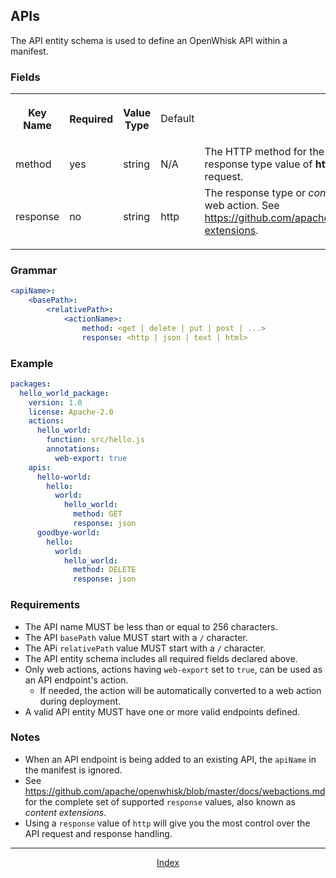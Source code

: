 <!--
#
# Licensed to the Apache Software Foundation (ASF) under one or more
# contributor license agreements.  See the NOTICE file distributed with
# this work for additional information regarding copyright ownership.
# The ASF licenses this file to You under the Apache License, Version 2.0
# (the "License"); you may not use this file except in compliance with
# the License.  You may obtain a copy of the License at
#
#     http://www.apache.org/licenses/LICENSE-2.0
#
# Unless required by applicable law or agreed to in writing, software
# distributed under the License is distributed on an "AS IS" BASIS,
# WITHOUT WARRANTIES OR CONDITIONS OF ANY KIND, either express or implied.
# See the License for the specific language governing permissions and
# limitations under the License.
#
-->

## APIs

The API entity schema is used to define an OpenWhisk API within a manifest.

### Fields
<html>
<table width="100%">
 <tr>
  <th width="16%">
   <p>Key Name</p>
  </th>
  <th width="12%">
   <p>Required</p>
  </th>
  <th width="16%">
   <p>Value Type</p>
  </th>
  <td width="14%">
   <p>Default</p>
  </th>
  <th width="40%">
   <p>Description</p>
  </th>
 </tr>
 <tr>
  <td>method</td>
  <td>yes</td>
  <td>string</td>
  <td>N/A</td>
  <td>The HTTP method for the endpoint. All valid HTTP methods are supported, but a response type value of <b>http</b> may be required to correctly process the associated request.</td>
 </tr>
 <tr>
  <td>response</td>
  <td>no</td>
  <td>string</td>
  <td>http</td>
  <td>The response type or <i>content extension</i> used when the API Gateway invokes the web action. See <a href="https://github.com/apache/openwhisk/blob/master/docs/webactions.md#content-extensions">https://github.com/apache/openwhisk/blob/master/docs/webactions.md#content-extensions</a>.</p></td>
 </tr>
</table>
</html>

### Grammar

```yaml
<apiName>:
    <basePath>:
        <relativePath>:
            <actionName>:
                method: <get | delete | put | post | ...>
                response: <http | json | text | html>
```

### Example

```yaml
packages:
  hello_world_package:
    version: 1.0
    license: Apache-2.0
    actions:
      hello_world:
        function: src/hello.js
        annotations:
          web-export: true
    apis:
      hello-world:
        hello:
          world:
            hello_world:
              method: GET
              response: json
      goodbye-world:
        hello:
          world:
            hello_world:
              method: DELETE
              response: json
```

### Requirements

- The API name MUST be less than or equal to 256 characters.
- The API `basePath` value MUST start with a `/` character.
- The APi `relativePath` value MUST start with a `/` character.
- The API entity schema includes all required fields declared above.
- Only web actions, actions having `web-export` set to `true`, can be used as an API endpoint's action.
    - If needed, the action will be automatically converted to a web action during deployment.
- A valid API entity MUST have one or more valid endpoints defined.


### Notes

- When an API endpoint is being added to an existing API, the `apiName` in the manifest is ignored.
- See <a href="https://github.com/apache/openwhisk/blob/master/docs/webactions.md">https://github.com/apache/openwhisk/blob/master/docs/webactions.md</a> for the complete set of supported `response` values, also known as <i>content extensions</i>.
- Using a `response` value of `http` will give you the most control over the API request and response handling.

<!--
 Bottom Navigation
-->
---
<html>
<div align="center">
<a href="../README.md#index">Index</a>
</div>
</html>

